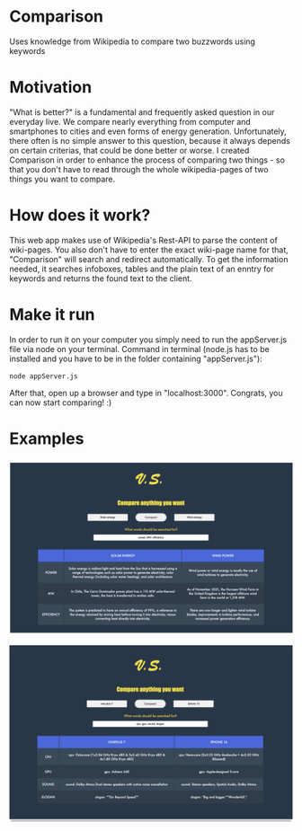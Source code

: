 # Comparison
Uses knowledge from Wikipedia to compare two buzzwords using keywords 

# Motivation
"What is better?" is a fundamental and frequently asked question in our everyday live. We compare nearly everything from computer and smartphones to cities and even forms of energy generation.
Unfortunately, there often is no simple answer to this question, because it always depends on certain criterias, that could be done better or worse.
I created Comparison in order to enhance the process of comparing two things - so that you don't have to read through the whole wikipedia-pages of two things you want to compare.

# How does it work?
This web app makes use of Wikipedia's Rest-API to parse the content of wiki-pages. You also don't have to enter the exact wiki-page name for that, "Comparison" will search and redirect automatically. To get the information needed, it searches infoboxes, tables and the plain text of an enntry for keywords and returns the found text to the client.


# Make it run
In order to run it on your computer you simply need to run the appServer.js file via node on your terminal.
Command in terminal (node.js has to be installed and you have to be in the folder containing "appServer.js"):
```
node appServer.js
```

After that, open up a browser and type in "localhost:3000". Congrats, you can now start comparing! :)

# Examples
![ExampleImage - solar energy in comparison to wind energy](ExampleImages/screen-Solar-Wind.png)

![ExampleImage - OnePlus 7 in comparison to IPhone 14](ExampleImages/screen-Oneplus-Iphone.png)
